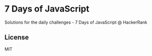# 7 Days of JavaScript
Solutions for the daily challenges - 7 Days of JavaScript @ HackerRank

## License
MIT
